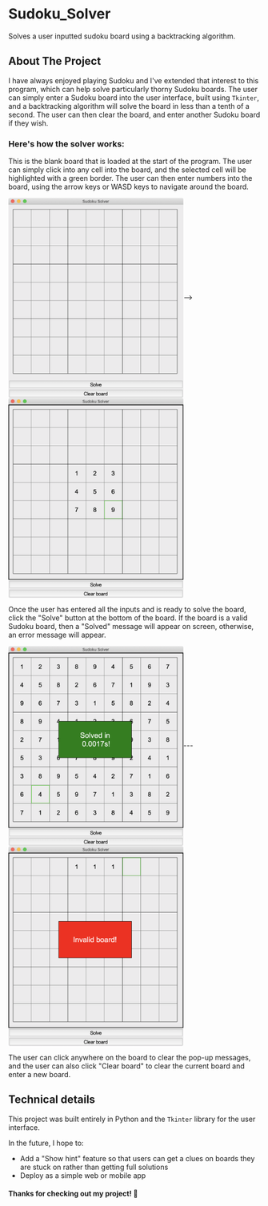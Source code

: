 # Sudoku_Solver
Solves a user inputted sudoku board using a backtracking algorithm.

## About The Project

I have always enjoyed playing Sudoku and I've extended that interest to this program, which can help solve particularly thorny Sudoku boards. The user can simply enter a Sudoku board into the user interface, built using `Tkinter`, and a backtracking algorithm will solve the board in less than a tenth of a second. The user can then clear the board, and enter another Sudoku board if they wish. 

### Here's how the solver works:

This is the blank board that is loaded at the start of the program. The user can simply click into any cell into the board, and the selected cell will be highlighted with a green border. The user can then enter numbers into the board, using the arrow keys or WASD keys to navigate around the board.  

<img src="images/blank_board.png" alt="alt text" align="center" width="=400" height="400">--><img src="images/inputted_square.png" alt="alt text" align="center" width="=400" height="400">

Once the user has entered all the inputs and is ready to solve the board, click the "Solve" button at the bottom of the board. If the board is a valid Sudoku board, then a "Solved" message will appear on screen, otherwise, an error message will appear.

<img src="images/solved_board.png" alt="alt text" align="center" width="=400" height="400">---<img src="images/invalid_board.png" alt="alt text" align="center" width="=400" height="400">

The user can click anywhere on the board to clear the pop-up messages, and the user can also click "Clear board" to clear the current board and enter a new board.

## Technical details

This project was built entirely in Python and the `Tkinter` library for the user interface.

In the future, I hope to:
* Add a "Show hint" feature so that users can get a clues on boards they are stuck on rather than getting full solutions 
* Deploy as a simple web or mobile app

#### Thanks for checking out my project! :wave: